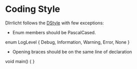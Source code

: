 Coding Style
============

DIrrlicht follows the [DStyle](http://dlang.org/dstyle.html) with few exceptions:
* Enum members should be PascalCased.

enum LogLevel
{
	Debug,
	Information,
	Warning,
	Error,
	None
}

* Opening braces should be on the same line of declaration

void main() {
}

